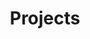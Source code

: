 ---
permalink: /projects
title: "Projects"
author_profile: true
redirect_from: 
  - /about/
  - /about.html
---